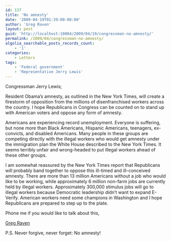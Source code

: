 ```yaml
---
id: 137
title: 'No amnesty'
date: '2009-04-19T01:39:00-08:00'
author: 'Greg Raven'
layout: post
guid: 'http://localhost:10004/2009/04/19/congressman-no-amnesty/'
permalink: /2009/04/congressman-no-amnesty/
algolia_searchable_posts_records_count:
    - '1'
categories:
    - Letters
tags:
    - 'Federal government'
    - 'Representative Jerry Lewis'
---
```


Congressman Jerry Lewis;

Resident Obama’s amnesty, as outlined in the New York Times, will create a firestorm of opposition from the millions of disenfranchised workers across the country. I hope Republicans in Congress can be counted on to stand up with American voters and oppose any form of amnesty.  
  
Americans are experiencing record unemployment. Everyone is suffering, but none more than Black Americans, Hispanic Americans, teenagers, ex-convicts, and disabled Americans. Many people in these groups are competing directly with the illegal workers who would get amnesty under the immigration plan the White House described to the New York Times. It seems terribly unfair and wrong-headed to put illegal workers ahead of these other groups.

I am somewhat reassured by the New York Times report that Republicans will probably band together to oppose this ill-timed and ill-conceived amnesty. There are more than 13 million Americans without a job who would like to be working, while approximately 6 million non-farm jobs are currently held by illegal workers. Approximately 300,000 stimulus jobs will go to illegal workers because Democratic leadership didn’t want to expand E-Verify. American workers need some champions in Washington and I hope Republicans are prepared to step up to the plate.

Phone me if you would like to talk about this,

[Greg Raven](https://www.gregraven.org/)

P.S. Never forgive, never forget: No amnesty!